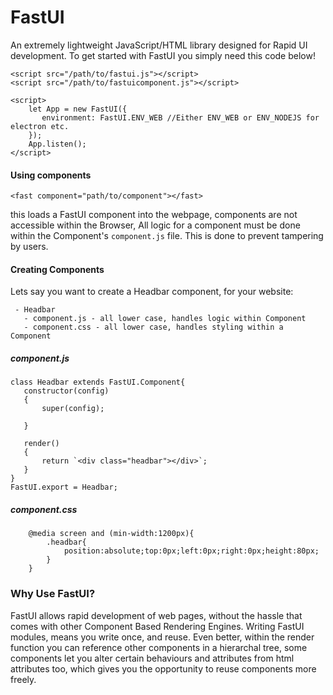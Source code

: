  # FastUI
 An extremely lightweight JavaScript/HTML library designed for Rapid UI development. To get started with
FastUI you simply need this code below!
 ```
 <script src="/path/to/fastui.js"></script>
 <script src="/path/to/fastuicomponent.js"></script>
 
 <script>
     let App = new FastUI({
        environment: FastUI.ENV_WEB //Either ENV_WEB or ENV_NODEJS for electron etc.
     });
     App.listen();
 </script>
 ```
 
#### Using components
 ```
 <fast component="path/to/component"></fast>
 ```
 this loads a FastUI component into the webpage, components are not accessible within the Browser, All logic for a component
 must be done within the Component's `component.js` file. This is done to prevent tampering by users.
 
 #### Creating Components
 Lets say you want to create a Headbar component, for your website:
 ```
  - Headbar
    - component.js - all lower case, handles logic within Component
    - component.css - all lower case, handles styling within a Component
 ```
 ##### component.js
 ```
 class Headbar extends FastUI.Component{
	constructor(config)
	{
		super(config);

	}

	render()
	{
		return `<div class="headbar"></div>`;
	}
}
FastUI.export = Headbar;
 ```
 ##### component.css
 ```
     @media screen and (min-width:1200px){
         .headbar{
             position:absolute;top:0px;left:0px;right:0px;height:80px;
         }
     }
 ```
 
 ### Why Use FastUI?
 FastUI allows rapid development of web pages, without the hassle that comes with other Component Based Rendering Engines. Writing FastUI modules, means you write once, and reuse. Even better, within the render function you can reference other components in a hierarchal tree, some components let you alter certain behaviours and attributes from html attributes too, which gives you the opportunity to reuse components more freely. 
